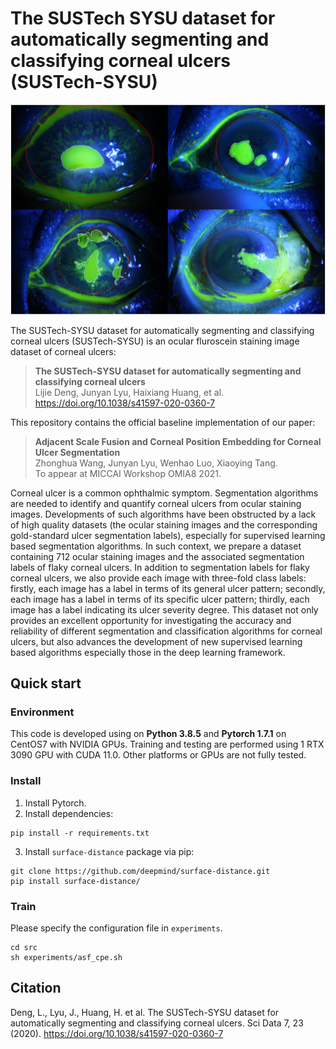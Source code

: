 # The SUSTech SYSU dataset for automatically segmenting and classifying corneal ulcers (SUSTech-SYSU)

![Samples](samples.png)

The SUSTech-SYSU dataset for automatically segmenting and classifying corneal ulcers (SUSTech-SYSU) is an ocular fluroscein staining image dataset of corneal ulcers:

> **The SUSTech-SYSU dataset for automatically segmenting and classifying corneal ulcers**<br>
> Lijie Deng, Junyan Lyu, Haixiang Huang, et al.<br>
> https://doi.org/10.1038/s41597-020-0360-7

This repository contains the official baseline implementation of our paper:

> **Adjacent Scale Fusion and Corneal Position Embedding for Corneal Ulcer Segmentation**<br>
> Zhonghua Wang, Junyan Lyu, Wenhao Luo, Xiaoying Tang.<br>
> To appear at MICCAI Workshop OMIA8 2021.

Corneal ulcer is a common ophthalmic symptom. Segmentation algorithms are needed to identify and quantify corneal ulcers from ocular staining images. Developments of such algorithms have been obstructed by a lack of high quality datasets (the ocular staining images and the corresponding gold-standard ulcer segmentation labels), especially for supervised learning based segmentation algorithms. In such context, we prepare a dataset containing 712 ocular staining images and the associated segmentation labels of flaky corneal ulcers. In addition to segmentation labels for flaky corneal ulcers, we also provide each image with three-fold class labels: firstly, each image has a label in terms of its general ulcer pattern; secondly, each image has a label in terms of its specific ulcer pattern; thirdly, each image has a label indicating its ulcer severity degree. This dataset not only provides an excellent opportunity for investigating the accuracy and reliability of different segmentation and classification algorithms for corneal ulcers, but also advances the development of new supervised learning based algorithms especially those in the deep learning framework.

## Quick start
### Environment
This code is developed using on **Python 3.8.5** and **Pytorch 1.7.1** on CentOS7 with NVIDIA GPUs. Training and testing are performed using 1 RTX 3090 GPU with CUDA 11.0. Other platforms or GPUs are not fully tested.

### Install
1. Install Pytorch.
2. Install dependencies:
```shell
pip install -r requirements.txt
```
3. Install `surface-distance` package via pip:
```shell
git clone https://github.com/deepmind/surface-distance.git
pip install surface-distance/
```

### Train
Please specify the configuration file in ```experiments```.
```shell
cd src
sh experiments/asf_cpe.sh
```

## Citation
Deng, L., Lyu, J., Huang, H. et al. The SUSTech-SYSU dataset for automatically segmenting and classifying corneal ulcers. Sci Data 7, 23 (2020). https://doi.org/10.1038/s41597-020-0360-7
